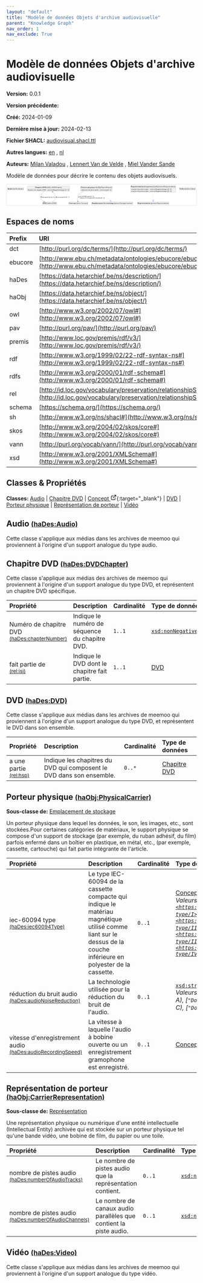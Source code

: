 ```yaml
---
layout: "default"
title: "Modèle de données Objets d'archive audiovisuelle"
parent: "Knowledge Graph"
nav_order: 1
nav_exclude: True
---
```

<svg xmlns="http://www.w3.org/2000/svg" style="display: none;"><symbol id="svg-external-link" width="24" height="24" viewBox="0 0 24 24" fill="none" stroke="currentColor" stroke-width="2" stroke-linecap="round" stroke-linejoin="round" class="feather feather-external-link"><title id="svg-external-link-title">(external link)</title><path d="M18 13v6a2 2 0 0 1-2 2H5a2 2 0 0 1-2-2V8a2 2 0 0 1 2-2h6"></path><polyline points="15 3 21 3 21 9"></polyline><line x1="10" y1="14" x2="21" y2="3"></line> </symbol></svg>

Modèle de données Objets d'archive audiovisuelle
====================

**Version:** 0.0.1

**Version précédente:** 

**Créé:** 2024-01-09

**Dernière mise à jour:** 2024-02-13

**Fichier SHACL:** [audiovisual.shacl.ttl](audiovisual.shacl.ttl)

**Autres langues:**
[en](../en)
, [nl](../nl)

**Auteurs:**
[Milan Valadou](mailto:milan.valadou@meemoo.be)
, [Lennert Van de Velde](mailto:lennert.vandevelde@meemoo.be)
, [Miel Vander Sande](mailto:miel.vandersande@meemoo.be)


Modèle de données pour décrire le contenu des objets audiovisuels.

<div class="wrap">
  <div class="zoom">
  <svg xmlns="http://www.w3.org/2000/svg" xmlns:xlink="http://www.w3.org/1999/xlink" contentStyleType="text/css" preserveAspectRatio="none" version="1.1" viewBox="0 0 1804 198" zoomAndPan="magnify"><defs/><g><a href="#haDes%3AAudio" target="_top" title="#haDes%3AAudio" xlink:actuate="onRequest" xlink:href="#haDes%3AAudio" xlink:show="new" xlink:title="#haDes%3AAudio" xlink:type="simple"><g id="elem_haDes_Audio"><rect codeLine="15" fill="#F1F1F1" height="26.2969" id="haDes_Audio" rx="3.5" ry="3.5" style="stroke:#181818;stroke-width:0.5;" width="154" x="7" y="27.5"/><text fill="#000000" font-family="sans-serif" font-size="14" font-weight="bold" lengthAdjust="spacing" textLength="45" x="10" y="45.4951">Audio</text><text fill="#000000" font-family="sans-serif" font-size="14" lengthAdjust="spacing" textLength="4" x="55" y="45.4951"> </text><text fill="#000000" font-family="sans-serif" font-size="14" lengthAdjust="spacing" textLength="99" x="59" y="45.4951">(haDes:Audio)</text></g></a><a href="#haDes%3ADVDChapter" target="_top" title="#haDes%3ADVDChapter" xlink:actuate="onRequest" xlink:href="#haDes%3ADVDChapter" xlink:show="new" xlink:title="#haDes%3ADVDChapter" xlink:type="simple"><g id="elem_haDes_DVDChapter"><rect codeLine="16" fill="#F1F1F1" height="50.5938" id="haDes_DVDChapter" rx="3.5" ry="3.5" style="stroke:#181818;stroke-width:0.5;" width="402" x="196" y="15"/><text fill="#000000" font-family="sans-serif" font-size="14" font-weight="bold" lengthAdjust="spacing" textLength="67" x="269.5" y="32.9951">Chapitre</text><text fill="#000000" font-family="sans-serif" font-size="14" font-weight="bold" lengthAdjust="spacing" textLength="5" x="336.5" y="32.9951"> </text><text fill="#000000" font-family="sans-serif" font-size="14" font-weight="bold" lengthAdjust="spacing" textLength="33" x="341.5" y="32.9951">DVD</text><text fill="#000000" font-family="sans-serif" font-size="14" lengthAdjust="spacing" textLength="4" x="374.5" y="32.9951"> </text><text fill="#000000" font-family="sans-serif" font-size="14" lengthAdjust="spacing" textLength="146" x="378.5" y="32.9951">(haDes:DVDChapter)</text><line style="stroke:#181818;stroke-width:0.5;" x1="197" x2="597" y1="41.2969" y2="41.2969"/><text fill="#000000" font-family="sans-serif" font-size="14" lengthAdjust="spacing" textLength="55" x="202" y="58.292">Numéro</text><text fill="#000000" font-family="sans-serif" font-size="14" lengthAdjust="spacing" textLength="4" x="257" y="58.292"> </text><text fill="#000000" font-family="sans-serif" font-size="14" lengthAdjust="spacing" textLength="18" x="261" y="58.292">de</text><text fill="#000000" font-family="sans-serif" font-size="14" lengthAdjust="spacing" textLength="4" x="279" y="58.292"> </text><text fill="#000000" font-family="sans-serif" font-size="14" lengthAdjust="spacing" textLength="56" x="283" y="58.292">chapitre</text><text fill="#000000" font-family="sans-serif" font-size="14" lengthAdjust="spacing" textLength="4" x="339" y="58.292"> </text><text fill="#000000" font-family="sans-serif" font-size="14" lengthAdjust="spacing" textLength="31" x="343" y="58.292">DVD</text><text fill="#000000" font-family="sans-serif" font-size="14" lengthAdjust="spacing" textLength="4" x="374" y="58.292"> </text><text fill="#000000" font-family="sans-serif" font-size="14" lengthAdjust="spacing" textLength="5" x="378" y="58.292">:</text><text fill="#000000" font-family="sans-serif" font-size="14" lengthAdjust="spacing" textLength="4" x="383" y="58.292"> </text><text fill="#000000" font-family="sans-serif" font-size="14" font-style="italic" lengthAdjust="spacing" textLength="165" x="387" y="58.292">xsd:nonNegativeInteger</text><text fill="#000000" font-family="sans-serif" font-size="14" lengthAdjust="spacing" textLength="4" x="552" y="58.292"> </text><text fill="#000000" font-family="sans-serif" font-size="14" lengthAdjust="spacing" textLength="36" x="556" y="58.292">[1..1]</text></g></a><a href="../../terms/fr#skos%3AConcept" target="_top" title="../../terms/fr#skos%3AConcept" xlink:actuate="onRequest" xlink:href="../../terms/fr#skos%3AConcept" xlink:show="new" xlink:title="../../terms/fr#skos%3AConcept" xlink:type="simple"><g id="elem_skos_Concept"><rect codeLine="17" fill="#F1F1F1" height="26.2969" id="skos_Concept" rx="3.5" ry="3.5" style="stroke:#181818;stroke-width:0.5;" width="183" x="590.5" y="166"/><text fill="#000000" font-family="sans-serif" font-size="14" font-weight="bold" lengthAdjust="spacing" textLength="66" x="593.5" y="183.9951">Concept</text><text fill="#000000" font-family="sans-serif" font-size="14" lengthAdjust="spacing" textLength="4" x="659.5" y="183.9951"> </text><text fill="#000000" font-family="sans-serif" font-size="14" lengthAdjust="spacing" textLength="107" x="663.5" y="183.9951">(skos:Concept)</text></g></a><a href="#haDes%3ADVD" target="_top" title="#haDes%3ADVD" xlink:actuate="onRequest" xlink:href="#haDes%3ADVD" xlink:show="new" xlink:title="#haDes%3ADVD" xlink:type="simple"><g id="elem_haDes_DVD"><rect codeLine="18" fill="#F1F1F1" height="26.2969" id="haDes_DVD" rx="3.5" ry="3.5" style="stroke:#181818;stroke-width:0.5;" width="134" x="341" y="166"/><text fill="#000000" font-family="sans-serif" font-size="14" font-weight="bold" lengthAdjust="spacing" textLength="33" x="344" y="183.9951">DVD</text><text fill="#000000" font-family="sans-serif" font-size="14" lengthAdjust="spacing" textLength="4" x="377" y="183.9951"> </text><text fill="#000000" font-family="sans-serif" font-size="14" lengthAdjust="spacing" textLength="91" x="381" y="183.9951">(haDes:DVD)</text></g></a><a href="#haObj%3APhysicalCarrier" target="_top" title="#haObj%3APhysicalCarrier" xlink:actuate="onRequest" xlink:href="#haObj%3APhysicalCarrier" xlink:show="new" xlink:title="#haObj%3APhysicalCarrier" xlink:type="simple"><g id="elem_haObj_PhysicalCarrier"><rect codeLine="19" fill="#F1F1F1" height="50.5938" id="haObj_PhysicalCarrier" rx="3.5" ry="3.5" style="stroke:#181818;stroke-width:0.5;" width="302" x="703" y="15"/><text fill="#000000" font-family="sans-serif" font-size="14" font-weight="bold" lengthAdjust="spacing" textLength="60" x="706" y="32.9951">Porteur</text><text fill="#000000" font-family="sans-serif" font-size="14" font-weight="bold" lengthAdjust="spacing" textLength="5" x="766" y="32.9951"> </text><text fill="#000000" font-family="sans-serif" font-size="14" font-weight="bold" lengthAdjust="spacing" textLength="72" x="771" y="32.9951">physique</text><text fill="#000000" font-family="sans-serif" font-size="14" lengthAdjust="spacing" textLength="4" x="843" y="32.9951"> </text><text fill="#000000" font-family="sans-serif" font-size="14" lengthAdjust="spacing" textLength="155" x="847" y="32.9951">(haObj:PhysicalCarrier)</text><line style="stroke:#181818;stroke-width:0.5;" x1="704" x2="1004" y1="41.2969" y2="41.2969"/><text fill="#000000" font-family="sans-serif" font-size="14" lengthAdjust="spacing" textLength="66" x="709" y="58.292">réduction</text><text fill="#000000" font-family="sans-serif" font-size="14" lengthAdjust="spacing" textLength="4" x="775" y="58.292"> </text><text fill="#000000" font-family="sans-serif" font-size="14" lengthAdjust="spacing" textLength="18" x="779" y="58.292">du</text><text fill="#000000" font-family="sans-serif" font-size="14" lengthAdjust="spacing" textLength="4" x="797" y="58.292"> </text><text fill="#000000" font-family="sans-serif" font-size="14" lengthAdjust="spacing" textLength="31" x="801" y="58.292">bruit</text><text fill="#000000" font-family="sans-serif" font-size="14" lengthAdjust="spacing" textLength="4" x="832" y="58.292"> </text><text fill="#000000" font-family="sans-serif" font-size="14" lengthAdjust="spacing" textLength="38" x="836" y="58.292">audio</text><text fill="#000000" font-family="sans-serif" font-size="14" lengthAdjust="spacing" textLength="4" x="874" y="58.292"> </text><text fill="#000000" font-family="sans-serif" font-size="14" lengthAdjust="spacing" textLength="5" x="878" y="58.292">:</text><text fill="#000000" font-family="sans-serif" font-size="14" lengthAdjust="spacing" textLength="4" x="883" y="58.292"> </text><text fill="#000000" font-family="sans-serif" font-size="14" font-style="italic" lengthAdjust="spacing" textLength="68" x="887" y="58.292">xsd:string</text><text fill="#000000" font-family="sans-serif" font-size="14" lengthAdjust="spacing" textLength="4" x="955" y="58.292"> </text><text fill="#000000" font-family="sans-serif" font-size="14" lengthAdjust="spacing" textLength="36" x="959" y="58.292">[0..1]</text></g></a><a href="#premis%3AStorageLocation" target="_top" title="#premis%3AStorageLocation" xlink:actuate="onRequest" xlink:href="#premis%3AStorageLocation" xlink:show="new" xlink:title="#premis%3AStorageLocation" xlink:type="simple"><g id="elem_premis_StorageLocation"><rect codeLine="20" fill="#F1F1F1" height="26.2969" id="premis_StorageLocation" rx="3.5" ry="3.5" style="stroke:#181818;stroke-width:0.5;" width="391" x="808.5" y="166"/><text fill="#000000" font-family="sans-serif" font-size="14" font-weight="bold" lengthAdjust="spacing" textLength="105" x="811.5" y="183.9951">Emplacement</text><text fill="#000000" font-family="sans-serif" font-size="14" font-weight="bold" lengthAdjust="spacing" textLength="5" x="916.5" y="183.9951"> </text><text fill="#000000" font-family="sans-serif" font-size="14" font-weight="bold" lengthAdjust="spacing" textLength="20" x="921.5" y="183.9951">de</text><text fill="#000000" font-family="sans-serif" font-size="14" font-weight="bold" lengthAdjust="spacing" textLength="5" x="941.5" y="183.9951"> </text><text fill="#000000" font-family="sans-serif" font-size="14" font-weight="bold" lengthAdjust="spacing" textLength="72" x="946.5" y="183.9951">stockage</text><text fill="#000000" font-family="sans-serif" font-size="14" lengthAdjust="spacing" textLength="4" x="1018.5" y="183.9951"> </text><text fill="#000000" font-family="sans-serif" font-size="14" lengthAdjust="spacing" textLength="174" x="1022.5" y="183.9951">(premis:StorageLocation)</text></g></a><a href="#haObj%3ACarrierRepresentation" target="_top" title="#haObj%3ACarrierRepresentation" xlink:actuate="onRequest" xlink:href="#haObj%3ACarrierRepresentation" xlink:show="new" xlink:title="#haObj%3ACarrierRepresentation" xlink:type="simple"><g id="elem_haObj_CarrierRepresentation"><rect codeLine="21" fill="#F1F1F1" height="66.8906" id="haObj_CarrierRepresentation" rx="3.5" ry="3.5" style="stroke:#181818;stroke-width:0.5;" width="428" x="1180" y="7"/><text fill="#000000" font-family="sans-serif" font-size="14" font-weight="bold" lengthAdjust="spacing" textLength="121" x="1183" y="24.9951">Représentation</text><text fill="#000000" font-family="sans-serif" font-size="14" font-weight="bold" lengthAdjust="spacing" textLength="5" x="1304" y="24.9951"> </text><text fill="#000000" font-family="sans-serif" font-size="14" font-weight="bold" lengthAdjust="spacing" textLength="20" x="1309" y="24.9951">de</text><text fill="#000000" font-family="sans-serif" font-size="14" font-weight="bold" lengthAdjust="spacing" textLength="5" x="1329" y="24.9951"> </text><text fill="#000000" font-family="sans-serif" font-size="14" font-weight="bold" lengthAdjust="spacing" textLength="60" x="1334" y="24.9951">porteur</text><text fill="#000000" font-family="sans-serif" font-size="14" lengthAdjust="spacing" textLength="4" x="1394" y="24.9951"> </text><text fill="#000000" font-family="sans-serif" font-size="14" lengthAdjust="spacing" textLength="207" x="1398" y="24.9951">(haObj:CarrierRepresentation)</text><line style="stroke:#181818;stroke-width:0.5;" x1="1181" x2="1607" y1="33.2969" y2="33.2969"/><text fill="#000000" font-family="sans-serif" font-size="14" lengthAdjust="spacing" textLength="54" x="1186" y="50.292">nombre</text><text fill="#000000" font-family="sans-serif" font-size="14" lengthAdjust="spacing" textLength="4" x="1240" y="50.292"> </text><text fill="#000000" font-family="sans-serif" font-size="14" lengthAdjust="spacing" textLength="18" x="1244" y="50.292">de</text><text fill="#000000" font-family="sans-serif" font-size="14" lengthAdjust="spacing" textLength="4" x="1262" y="50.292"> </text><text fill="#000000" font-family="sans-serif" font-size="14" lengthAdjust="spacing" textLength="42" x="1266" y="50.292">pistes</text><text fill="#000000" font-family="sans-serif" font-size="14" lengthAdjust="spacing" textLength="4" x="1308" y="50.292"> </text><text fill="#000000" font-family="sans-serif" font-size="14" lengthAdjust="spacing" textLength="38" x="1312" y="50.292">audio</text><text fill="#000000" font-family="sans-serif" font-size="14" lengthAdjust="spacing" textLength="4" x="1350" y="50.292"> </text><text fill="#000000" font-family="sans-serif" font-size="14" lengthAdjust="spacing" textLength="5" x="1354" y="50.292">:</text><text fill="#000000" font-family="sans-serif" font-size="14" lengthAdjust="spacing" textLength="4" x="1359" y="50.292"> </text><text fill="#000000" font-family="sans-serif" font-size="14" font-style="italic" lengthAdjust="spacing" textLength="165" x="1363" y="50.292">xsd:nonNegativeInteger</text><text fill="#000000" font-family="sans-serif" font-size="14" lengthAdjust="spacing" textLength="4" x="1528" y="50.292"> </text><text fill="#000000" font-family="sans-serif" font-size="14" lengthAdjust="spacing" textLength="36" x="1532" y="50.292">[0..1]</text><text fill="#000000" font-family="sans-serif" font-size="14" lengthAdjust="spacing" textLength="54" x="1186" y="66.5889">nombre</text><text fill="#000000" font-family="sans-serif" font-size="14" lengthAdjust="spacing" textLength="4" x="1240" y="66.5889"> </text><text fill="#000000" font-family="sans-serif" font-size="14" lengthAdjust="spacing" textLength="18" x="1244" y="66.5889">de</text><text fill="#000000" font-family="sans-serif" font-size="14" lengthAdjust="spacing" textLength="4" x="1262" y="66.5889"> </text><text fill="#000000" font-family="sans-serif" font-size="14" lengthAdjust="spacing" textLength="42" x="1266" y="66.5889">pistes</text><text fill="#000000" font-family="sans-serif" font-size="14" lengthAdjust="spacing" textLength="4" x="1308" y="66.5889"> </text><text fill="#000000" font-family="sans-serif" font-size="14" lengthAdjust="spacing" textLength="38" x="1312" y="66.5889">audio</text><text fill="#000000" font-family="sans-serif" font-size="14" lengthAdjust="spacing" textLength="4" x="1350" y="66.5889"> </text><text fill="#000000" font-family="sans-serif" font-size="14" lengthAdjust="spacing" textLength="5" x="1354" y="66.5889">:</text><text fill="#000000" font-family="sans-serif" font-size="14" lengthAdjust="spacing" textLength="4" x="1359" y="66.5889"> </text><text fill="#000000" font-family="sans-serif" font-size="14" font-style="italic" lengthAdjust="spacing" textLength="165" x="1363" y="66.5889">xsd:nonNegativeInteger</text><text fill="#000000" font-family="sans-serif" font-size="14" lengthAdjust="spacing" textLength="4" x="1528" y="66.5889"> </text><text fill="#000000" font-family="sans-serif" font-size="14" lengthAdjust="spacing" textLength="36" x="1532" y="66.5889">[0..1]</text></g></a><a href="#premis%3ARepresentation" target="_top" title="#premis%3ARepresentation" xlink:actuate="onRequest" xlink:href="#premis%3ARepresentation" xlink:show="new" xlink:title="#premis%3ARepresentation" xlink:type="simple"><g id="elem_premis_Representation"><rect codeLine="22" fill="#F1F1F1" height="26.2969" id="premis_Representation" rx="3.5" ry="3.5" style="stroke:#181818;stroke-width:0.5;" width="300" x="1244" y="166"/><text fill="#000000" font-family="sans-serif" font-size="14" font-weight="bold" lengthAdjust="spacing" textLength="121" x="1247" y="183.9951">Représentation</text><text fill="#000000" font-family="sans-serif" font-size="14" lengthAdjust="spacing" textLength="4" x="1368" y="183.9951"> </text><text fill="#000000" font-family="sans-serif" font-size="14" lengthAdjust="spacing" textLength="169" x="1372" y="183.9951">(premis:Representation)</text></g></a><a href="#haDes%3AVideo" target="_top" title="#haDes%3AVideo" xlink:actuate="onRequest" xlink:href="#haDes%3AVideo" xlink:show="new" xlink:title="#haDes%3AVideo" xlink:type="simple"><g id="elem_haDes_Video"><rect codeLine="23" fill="#F1F1F1" height="26.2969" id="haDes_Video" rx="3.5" ry="3.5" style="stroke:#181818;stroke-width:0.5;" width="154" x="1643" y="27.5"/><text fill="#000000" font-family="sans-serif" font-size="14" font-weight="bold" lengthAdjust="spacing" textLength="45" x="1646" y="45.4951">Vidéo</text><text fill="#000000" font-family="sans-serif" font-size="14" lengthAdjust="spacing" textLength="4" x="1691" y="45.4951"> </text><text fill="#000000" font-family="sans-serif" font-size="14" lengthAdjust="spacing" textLength="99" x="1695" y="45.4951">(haDes:Video)</text></g></a><g id="link_haDes_DVDChapter_haDes_DVD"><path codeLine="29" d="M357.26,66.13 C332.68,84.62 308.52,110.96 324,136 C332.66,150.01 342.0434,157.1405 356.9134,163.5005 " fill="none" id="haDes_DVDChapter-to-haDes_DVD" style="stroke:#454645;stroke-width:1.0;"/><polygon fill="#454645" points="362.43,165.86,355.7281,158.643,357.8328,163.8938,352.5821,165.9985,362.43,165.86" style="stroke:#454645;stroke-width:1.0;"/><polygon fill="#000000" points="328.9822,125.0664,331.9533,116.0318,326.0755,116.0109,328.9822,125.0664" style="stroke:#000000;stroke-width:1.0;"/><text fill="#000000" font-family="sans-serif" font-size="13" lengthAdjust="spacing" textLength="20" x="338" y="124.5669">fait</text><text fill="#000000" font-family="sans-serif" font-size="13" lengthAdjust="spacing" textLength="4" x="358" y="124.5669"> </text><text fill="#000000" font-family="sans-serif" font-size="13" lengthAdjust="spacing" textLength="37" x="362" y="124.5669">partie</text><text fill="#000000" font-family="sans-serif" font-size="13" lengthAdjust="spacing" textLength="4" x="399" y="124.5669"> </text><text fill="#000000" font-family="sans-serif" font-size="13" lengthAdjust="spacing" textLength="16" x="403" y="124.5669">de</text><text fill="#000000" font-family="sans-serif" font-size="13" lengthAdjust="spacing" textLength="4" x="419" y="124.5669"> </text><text fill="#000000" font-family="sans-serif" font-size="13" lengthAdjust="spacing" textLength="34" x="423" y="124.5669">[1..1]</text></g><g id="link_haDes_DVD_haDes_DVDChapter"><path codeLine="35" d="M432.23,165.87 C443.48,158.83 455.74,148.8 462,136 C468.25,123.22 467.57,117.09 462,104 C455.74,89.31 448.6774,80.3488 436.9974,70.1388 " fill="none" id="haDes_DVD-to-haDes_DVDChapter" style="stroke:#454645;stroke-width:1.0;"/><polygon fill="#454645" points="432.48,66.19,436.6235,75.1248,436.2445,69.4807,441.8886,69.1017,432.48,66.19" style="stroke:#454645;stroke-width:1.0;"/><polygon fill="#000000" points="472.2487,115.0726,468.8635,123.9603,474.7341,124.2527,472.2487,115.0726" style="stroke:#000000;stroke-width:1.0;"/><text fill="#000000" font-family="sans-serif" font-size="13" lengthAdjust="spacing" textLength="8" x="481" y="124.5669">a</text><text fill="#000000" font-family="sans-serif" font-size="13" lengthAdjust="spacing" textLength="4" x="489" y="124.5669"> </text><text fill="#000000" font-family="sans-serif" font-size="13" lengthAdjust="spacing" textLength="24" x="493" y="124.5669">une</text><text fill="#000000" font-family="sans-serif" font-size="13" lengthAdjust="spacing" textLength="4" x="517" y="124.5669"> </text><text fill="#000000" font-family="sans-serif" font-size="13" lengthAdjust="spacing" textLength="37" x="521" y="124.5669">partie</text><text fill="#000000" font-family="sans-serif" font-size="13" lengthAdjust="spacing" textLength="4" x="558" y="124.5669"> </text><text fill="#000000" font-family="sans-serif" font-size="13" lengthAdjust="spacing" textLength="33" x="562" y="124.5669">[0..*]</text></g><g id="link_haObj_PhysicalCarrier_premis_StorageLocation"><path codeLine="37" d="M892.36,66.07 C908.1,76.9 926.09,90.27 941,104 C962.47,123.77 972.878,136.229 984.388,151.549 " fill="none" id="haObj_PhysicalCarrier-to-premis_StorageLocation" style="stroke:#0000FF;stroke-width:1.0;stroke-dasharray:1.0,3.0;"/><polygon fill="none" points="995.2,165.94,989.185,147.945,979.591,155.153,995.2,165.94" style="stroke:#0000FF;stroke-width:1.0;"/></g><g id="link_haObj_PhysicalCarrier_skos_Concept"><path codeLine="40" d="M728.56,66.13 C710.25,75.11 693.67,87.35 682,104 C669.1,122.41 672.2641,144.4407 676.5541,160.2007 " fill="none" id="haObj_PhysicalCarrier-to-skos_Concept" style="stroke:#454645;stroke-width:1.0;"/><polygon fill="#454645" points="678.13,165.99,679.6257,156.2554,676.8167,161.1655,671.9066,158.3566,678.13,165.99" style="stroke:#454645;stroke-width:1.0;"/><polygon fill="#000000" points="684.5809,124.5086,691.5292,118.0146,686.3851,115.1708,684.5809,124.5086" style="stroke:#000000;stroke-width:1.0;"/><text fill="#000000" font-family="sans-serif" font-size="13" lengthAdjust="spacing" textLength="63" x="696" y="117.0669">iec-60094</text><text fill="#000000" font-family="sans-serif" font-size="13" lengthAdjust="spacing" textLength="4" x="759" y="117.0669"> </text><text fill="#000000" font-family="sans-serif" font-size="13" lengthAdjust="spacing" textLength="28" x="763" y="117.0669">type</text><text fill="#000000" font-family="sans-serif" font-size="13" lengthAdjust="spacing" textLength="4" x="791" y="117.0669"> </text><text fill="#000000" font-family="sans-serif" font-size="13" lengthAdjust="spacing" textLength="34" x="795" y="117.0669">[0..1]</text><text fill="#000000" font-family="sans-serif" font-size="13" lengthAdjust="spacing" textLength="45" x="696" y="132.1997">vitesse</text><text fill="#000000" font-family="sans-serif" font-size="13" lengthAdjust="spacing" textLength="4" x="741" y="132.1997"> </text><text fill="#000000" font-family="sans-serif" font-size="13" lengthAdjust="spacing" textLength="110" x="745" y="132.1997">d'enregistrement</text><text fill="#000000" font-family="sans-serif" font-size="13" lengthAdjust="spacing" textLength="4" x="855" y="132.1997"> </text><text fill="#000000" font-family="sans-serif" font-size="13" lengthAdjust="spacing" textLength="35" x="859" y="132.1997">audio</text><text fill="#000000" font-family="sans-serif" font-size="13" lengthAdjust="spacing" textLength="4" x="894" y="132.1997"> </text><text fill="#000000" font-family="sans-serif" font-size="13" lengthAdjust="spacing" textLength="34" x="898" y="132.1997">[0..1]</text></g><g id="link_haObj_CarrierRepresentation_premis_Representation"><path codeLine="43" d="M1394,74.2 C1394,103.69 1394,127.49 1394,147.87 " fill="none" id="haObj_CarrierRepresentation-to-premis_Representation" style="stroke:#0000FF;stroke-width:1.0;stroke-dasharray:1.0,3.0;"/><polygon fill="none" points="1394,165.87,1400,147.87,1388,147.87,1394,165.87" style="stroke:#0000FF;stroke-width:1.0;"/></g></g></svg>
  </div>
</div>

## Espaces de noms

| Prefix | URI      |
| :----- | :------- |
| dct     | [http://purl.org/dc/terms/](http://purl.org/dc/terms/) |
| ebucore     | [http://www.ebu.ch/metadata/ontologies/ebucore/ebucore#](http://www.ebu.ch/metadata/ontologies/ebucore/ebucore#) |
| haDes     | [https://data.hetarchief.be/ns/description/](https://data.hetarchief.be/ns/description/) |
| haObj     | [https://data.hetarchief.be/ns/object/](https://data.hetarchief.be/ns/object/) |
| owl     | [http://www.w3.org/2002/07/owl#](http://www.w3.org/2002/07/owl#) |
| pav     | [http://purl.org/pav/](http://purl.org/pav/) |
| premis     | [http://www.loc.gov/premis/rdf/v3/](http://www.loc.gov/premis/rdf/v3/) |
| rdf     | [http://www.w3.org/1999/02/22-rdf-syntax-ns#](http://www.w3.org/1999/02/22-rdf-syntax-ns#) |
| rdfs     | [http://www.w3.org/2000/01/rdf-schema#](http://www.w3.org/2000/01/rdf-schema#) |
| rel     | [http://id.loc.gov/vocabulary/preservation/relationshipSubType/](http://id.loc.gov/vocabulary/preservation/relationshipSubType/) |
| schema     | [https://schema.org/](https://schema.org/) |
| sh     | [http://www.w3.org/ns/shacl#](http://www.w3.org/ns/shacl#) |
| skos     | [http://www.w3.org/2004/02/skos/core#](http://www.w3.org/2004/02/skos/core#) |
| vann     | [http://purl.org/vocab/vann/](http://purl.org/vocab/vann/) |
| xsd     | [http://www.w3.org/2001/XMLSchema#](http://www.w3.org/2001/XMLSchema#) |

## Classes & Propriétés

**Classes:** 
 [Audio](#haDes%3AAudio) |  [Chapitre DVD](#haDes%3ADVDChapter) |  [Concept <svg class="svg-external-link" viewBox="0 0 24 24" aria-labelledby="svg-external-link-title"><use xlink:href="#svg-external-link"></use></svg>](../../terms/fr#skos%3AConcept){:target="_blank"} |  [DVD](#haDes%3ADVD) |  [Porteur physique](#haObj%3APhysicalCarrier) |  [Représentation de porteur](#haObj%3ACarrierRepresentation) |  [Vidéo](#haDes%3AVideo)
## <a id="haDes%3AAudio"></a>Audio <small>[(haDes:Audio)](https://data.hetarchief.be/ns/description/Audio)</small>


Cette classe s'applique aux médias dans les archives de meemoo qui proviennent à l'origine d'un support analogue du type audio.


## <a id="haDes%3ADVDChapter"></a>Chapitre DVD <small>[(haDes:DVDChapter)](https://data.hetarchief.be/ns/description/DVDChapter)</small>


Cette classe s'applique aux médias des archives de meemoo qui proviennent à l'origine d'un support analogue du type DVD, et représentent un chapitre DVD spécifique.

| Propriété | Description | Cardinalité | Type de données |
| :------ | :---------- | :---------- | :------- |
| <a id='haDes%3AchapterNumber'></a>Numéro de chapitre DVD <br> <small>[(haDes:chapterNumber)](https://data.hetarchief.be/ns/description/chapterNumber)</small> | Indique le numéro de séquence du chapitre DVD. | `1..1` | [`xsd:nonNegativeInteger`](http://www.w3.org/2001/XMLSchema#nonNegativeInteger)  |
| <a id='rel%3Aisi'></a>fait partie de <br> <small>[(rel:isi)](http://id.loc.gov/vocabulary/preservation/relationshipSubType/isi)</small> | Indique le DVD dont le chapitre fait partie. | `1..1` | [DVD](#haDes%3ADVD)  |

## <a id="haDes%3ADVD"></a>DVD <small>[(haDes:DVD)](https://data.hetarchief.be/ns/description/DVD)</small>


Cette classe s'applique aux médias dans les archives de meemoo qui proviennent à l'origine d'un support analogue du type DVD, et représentent le DVD dans son ensemble.

| Propriété | Description | Cardinalité | Type de données |
| :------ | :---------- | :---------- | :------- |
| <a id='rel%3Ahsp'></a>a une partie <br> <small>[(rel:hsp)](http://id.loc.gov/vocabulary/preservation/relationshipSubType/hsp)</small> | Indique les chapitres du DVD qui composent le DVD dans son ensemble. | `0..*` | [Chapitre DVD](#haDes%3ADVDChapter)  |

## <a id="haObj%3APhysicalCarrier"></a>Porteur physique <small>[(haObj:PhysicalCarrier)](https://data.hetarchief.be/ns/object/PhysicalCarrier)</small>


**Sous-classe de:** 
[Emplacement de stockage](#premis%3AStorageLocation)

Un porteur physique dans lequel les données, le son, les images, etc., sont stockées.Pour certaines catégories de matériaux, le support physique se compose d'un support de stockage (par exemple, du ruban adhésif, du film) parfois enfermé dans un boîtier en plastique, en métal, etc., (par exemple, cassette, cartouche) qui fait partie intégrante de l'article.

| Propriété | Description | Cardinalité | Type de données |
| :------ | :---------- | :---------- | :------- |
| <a id='haDes%3Aiec60094Type'></a>iec-60094 type <br> <small>[(haDes:iec60094Type)](https://data.hetarchief.be/ns/description/iec60094Type)</small> | Le type IEC-60094 de la cassette compacte qui indique le matériau magnétique utilisé comme liant sur le dessus de la couche inférieure en polyester de la cassette. | `0..1` | [Concept <svg class="svg-external-link" viewBox="0 0 24 24" aria-labelledby="svg-external-link-title"><use xlink:href="#svg-external-link"></use></svg>](../../terms/fr#skos%3AConcept){:target="_blank"} <br>_Valeurs possibles: [`<https://data.hetarchief.be/id/iec60094-type/I>`](https://data.hetarchief.be/id/iec60094-type/I), [`<https://data.hetarchief.be/id/iec60094-type/II>`](https://data.hetarchief.be/id/iec60094-type/II), [`<https://data.hetarchief.be/id/iec60094-type/III>`](https://data.hetarchief.be/id/iec60094-type/III), [`<https://data.hetarchief.be/id/iec60094-type/IV>`](https://data.hetarchief.be/id/iec60094-type/IV)_ |
| <a id='haDes%3AaudioNoiseReduction'></a>réduction du bruit audio <br> <small>[(haDes:audioNoiseReduction)](https://data.hetarchief.be/ns/description/audioNoiseReduction)</small> | La technologie utilisée pour la réduction du bruit de l'audio. | `0..1` | [`xsd:string`](http://www.w3.org/2001/XMLSchema#string) <br>_Valeurs possibles: [`"DBX"`](DBX), [`"Dolby A"`](Dolby A), [`"Dolby B"`](Dolby B), [`"Dolby C"`](Dolby C), [`"Dolby D"`](Dolby D)_ |
| <a id='haDes%3AaudioRecordingSpeed'></a>vitesse d'enregistrement audio <br> <small>[(haDes:audioRecordingSpeed)](https://data.hetarchief.be/ns/description/audioRecordingSpeed)</small> | La vitesse à laquelle l'audio à bobine ouverte ou un enregistrement gramophone est enregistré. | `0..1` | [Concept <svg class="svg-external-link" viewBox="0 0 24 24" aria-labelledby="svg-external-link-title"><use xlink:href="#svg-external-link"></use></svg>](../../terms/fr#skos%3AConcept){:target="_blank"}  |



## <a id="haObj%3ACarrierRepresentation"></a>Représentation de porteur <small>[(haObj:CarrierRepresentation)](https://data.hetarchief.be/ns/object/CarrierRepresentation)</small>


**Sous-classe de:** 
[Représentation](#premis%3ARepresentation)

Une représentation physique ou numérique d'une entité intellectuelle (Intellectual Entity) archivée qui est stockée sur un porteur physique tel qu'une bande vidéo, une bobine de film, du papier ou une toile.

| Propriété | Description | Cardinalité | Type de données |
| :------ | :---------- | :---------- | :------- |
| <a id='haDes%3AnumberOfAudioTracks'></a>nombre de pistes audio <br> <small>[(haDes:numberOfAudioTracks)](https://data.hetarchief.be/ns/description/numberOfAudioTracks)</small> | Le nombre de pistes audio que la représentation contient. | `0..1` | [`xsd:nonNegativeInteger`](http://www.w3.org/2001/XMLSchema#nonNegativeInteger)  |
| <a id='haDes%3AnumberOfAudioChannels'></a>nombre de pistes audio <br> <small>[(haDes:numberOfAudioChannels)](https://data.hetarchief.be/ns/description/numberOfAudioChannels)</small> | Le nombre de canaux audio parallèles que contient la piste audio. | `0..1` | [`xsd:nonNegativeInteger`](http://www.w3.org/2001/XMLSchema#nonNegativeInteger)  |



## <a id="haDes%3AVideo"></a>Vidéo <small>[(haDes:Video)](https://data.hetarchief.be/ns/description/Video)</small>


Cette classe s'applique aux médias dans les archives de meemoo qui proviennent à l'origine d'un support analogue du type vidéo.


[^1]: Étiquettes de langue uniques requises
<style>
.zoom > svg {
    width: 100%;
    height: auto;
    background-color: #fff;
}

.zoom > svg text{
   -webkit-user-select: none;
   -moz-user-select: none;
   -ms-user-select: none;
   user-select: none;
}

.wrap {
  overflow: hidden;
  border: 1px solid #E6E6E6;
}

.zoom {
  position: relative;
}

.zoom:hover {
  transform: scale(2.0); cursor: grab;
}
.svg-external-link {
  width: 16px;
  height: 16px;
}
</style>
<script>
var svg = document.querySelector('svg[zoomAndPan="magnify"]');
var zoomDiv = document.querySelector('.zoom');
zoomDiv.addEventListener('mouseleave', onMouseOutZoomDiv);
if (window.PointerEvent) {
  svg.addEventListener('pointerdown', onPointerDown);
  svg.addEventListener('pointerup', onPointerUp);
  svg.addEventListener('pointerleave', onPointerUp); 
  svg.addEventListener('pointermove', onPointerMove); 
} else {

  svg.addEventListener('mousedown', onPointerDown); 
  svg.addEventListener('mouseup', onPointerUp); 
  svg.addEventListener('mouseleave', onPointerUp); 
  svg.addEventListener('mousemove', onPointerMove); 

  svg.addEventListener('touchstart', onPointerDown);
  svg.addEventListener('touchend', onPointerUp);
  svg.addEventListener('touchmove', onPointerMove); 
}

function getPointFromEvent (event) {
  var point = {x:0, y:0};
  if (event.targetTouches) {
    point.x = event.targetTouches[0].clientX;
    point.y = event.targetTouches[0].clientY;
  } else {
    point.x = event.clientX;
    point.y = event.clientY;
  }
  
  return point;
}

var isPointerDown = false;

var pointerOrigin = {
  x: 0,
  y: 0
};

function onPointerDown(event) {
  isPointerDown = true; 
  
  var pointerPosition = getPointFromEvent(event);
  pointerOrigin.x = pointerPosition.x;
  pointerOrigin.y = pointerPosition.y;
}

var originalViewBoxString = svg.getAttribute('viewBox');
var originalViewBoxList= svg.viewBox.baseVal;

var originalViewBox = {
    x: originalViewBoxList.x,
    y: originalViewBoxList.y,
    width: originalViewBoxList.width,
    height: originalViewBoxList.height
};

var viewBox = structuredClone(originalViewBox);
console.log(viewBox);
var newViewBox = {
  x: 0,
  y: 0
};

var ratio = viewBox.width / svg.getBoundingClientRect().width;
window.addEventListener('resize', function() {
  ratio = viewBox.width / svg.getBoundingClientRect().width;
});

function onPointerMove (event) {
  if (!isPointerDown) {
    return;
  }
  event.preventDefault();

  var pointerPosition = getPointFromEvent(event);

  newViewBox.x = viewBox.x - ((pointerPosition.x - pointerOrigin.x) * ratio);
  newViewBox.y = viewBox.y - ((pointerPosition.y - pointerOrigin.y) * ratio);

  var viewBoxString = `${newViewBox.x} ${newViewBox.y} ${viewBox.width} ${viewBox.height}`;
  svg.setAttribute('viewBox', viewBoxString);
}

function onPointerUp() {
  isPointerDown = false;

  viewBox.x = newViewBox.x;
  viewBox.y = newViewBox.y;
}
function onMouseOutZoomDiv(event) {

  var viewBoxString = structuredClone(originalViewBoxString);
  viewBox.x = 0;
  viewBox.y = 0;
  svg.setAttribute('viewBox', originalViewBoxString);
}

</script>
